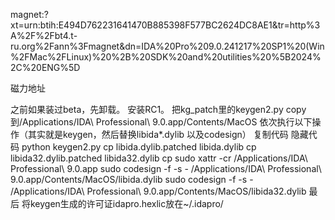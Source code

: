 


magnet:?xt=urn:btih:E494D762231641470B885398F577BC2624DC8AE1&tr=http%3A%2F%2Fbt4.t-ru.org%2Fann%3Fmagnet&dn=IDA%20Pro%209.0.241217%20SP1%20(Win%2FMac%2FLinux)%20%2B%20SDK%20and%20utilities%20%5B2024%2C%20ENG%5D

磁力地址

之前如果装过beta，先卸载。
安装RC1。
把kg_patch里的keygen2.py copy到/Applications/IDA\ Professional\ 9.0.app/Contents/MacOS
依次执行以下操作（其实就是keygen，然后替换libida*.dylib 以及codesign）
 复制代码 隐藏代码
python keygen2.py
cp libida.dylib.patched libida.dylib
cp libida32.dylib.patched libida32.dylib
cp 
sudo xattr -cr /Applications/IDA\ Professional\ 9.0.app
sudo codesign -f -s - /Applications/IDA\ Professional\ 9.0.app/Contents/MacOS/libida.dylib
sudo codesign -f -s - /Applications/IDA\ Professional\ 9.0.app/Contents/MacOS/libida32.dylib
最后 将keygen生成的许可证idapro.hexlic放在~/.idapro/
